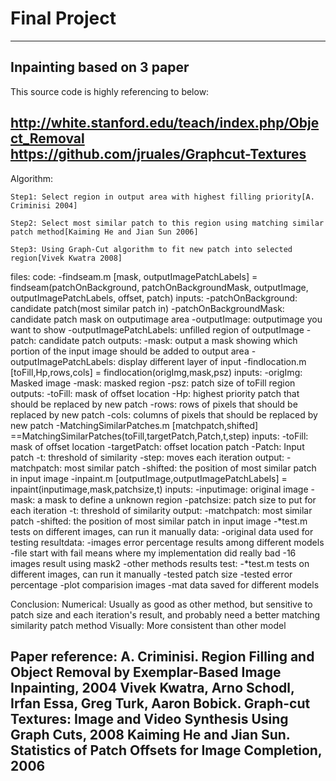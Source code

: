 # Final Project
-------------------------------------
Inpainting based on 3 paper
-------------------------------------
This source code is highly referencing to below:

http://white.stanford.edu/teach/index.php/Object_Removal
https://github.com/jruales/Graphcut-Textures
-------------------------------------
Algorithm:

	Step1: Select region in output area with highest filling priority[A. Criminisi 2004]

	Step2: Select most similar patch to this region using matching similar patch method[Kaiming He and Jian Sun 2006]
	
	Step3: Using Graph-Cut algorithm to fit new patch into selected region[Vivek Kwatra 2008]

files:
	code:
		-findseam.m
			[mask, outputImagePatchLabels] = findseam(patchOnBackground, patchOnBackgroundMask, outputImage, outputImagePatchLabels, offset, patch)
			inputs:
				-patchOnBackground: candidate patch(most similar patch in)
				-patchOnBackgroundMask: candidate patch mask on outputimage area
				-outputImage: outputimage you want to show
				-outputImagePatchLabels: unfilled region of outputImage
				-patch: candidate patch
			outputs:
	            -mask: output a mask showing which portion of the input image should be added to output area
	            -outputImagePatchLabels: display different layer of input
		-findlocation.m
			[toFill,Hp,rows,cols] = findlocation(origImg,mask,psz)
			inputs:
				-origImg: Masked image
				-mask: masked region
				-psz: patch size of toFill region
			outputs:
				-toFill: mask of offset location
				-Hp: highest priority patch that should be replaced by new patch
				-rows: rows of pixels that should be replaced by new patch
				-cols: columns of pixels that should be replaced by new patch
		-MatchingSimilarPatches.m
			[matchpatch,shifted] ==MatchingSimilarPatches(toFill,targetPatch,Patch,t,step)
			inputs: 
				-toFill: mask of offset location
				-targetPatch: offset location patch
				-Patch: Input patch
				-t: threshold of similarity
				-step: moves each iteration
			output:
				-matchpatch: most similar patch
				-shifted: the position of most similar patch in input image
		-inpaint.m
			[outputImage,outputImagePatchLabels] = inpaint(inputimage,mask,patchsize,t)
			inputs: 
				-inputimage: original image
				-mask: a mask to define a unknown region
				-patchsize: patch size to put for each iteration
				-t: threshold of similarity
			output:
				-matchpatch: most similar patch
				-shifted: the position of most similar patch in input image
		-*test.m
			tests on different images, can run it manually
	data:
		-original data used for testing
	resultdata: 
		-images error percentage results among different models
			-file start with fail means where my implementation did really bad
		-16 images result using mask2
		-other methods results
	test:
		-*test.m
			tests on different images, can run it manually
			-tested patch size
			-tested error percentage
			-plot comparision images
			-mat data saved for different models

Conclusion:
	Numerical: Usually as good as other method, but sensitive to patch size and each iteration's result, and probably need a better matching similarity patch method
	Visually: More consistent than other model

Paper reference:
	A. Criminisi. Region Filling and Object Removal by Exemplar-Based Image Inpainting, 2004
	Vivek Kwatra, Arno Schodl, Irfan Essa, Greg Turk, Aaron Bobick. Graph-cut Textures: Image and Video Synthesis Using Graph Cuts, 2008
	Kaiming He and Jian Sun. Statistics of Patch Offsets for Image Completion, 2006
----------------------------------


	


	



